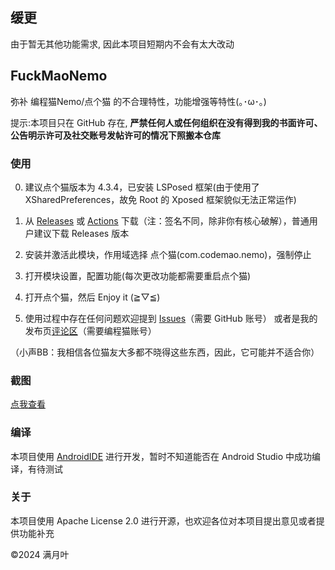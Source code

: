 ## 缓更

由于暂无其他功能需求, 因此本项目短期内不会有太大改动

## FuckMaoNemo

弥补 编程猫Nemo/点个猫 的不合理特性，功能增强等特性(｡･ω･｡)

提示:本项目只在 G‍i‍t‍H‍u‍b 存在, **严禁任何人或任何组织在没有得到我的书面许可、公告明示许可及社交账号发帖许可的情况下照搬本仓库** <!-- GitCode, 说的就是你, 到时候如果被我发现你搬我仓库我迟早要找你算账 -->

### 使用

0. 建议点个猫版本为 4.3.4，已安装 LSPosed 框架(由于使用了 XSharedPreferences，故免 Root 的 Xposed 框架貌似无法正常运作)

1. 从 [Releases](../../releases/) 或 [Actions](../../actions/) 下载（注：签名不同，除非你有核心破解），普通用户建议下载 Releases 版本

2. 安装并激活此模块，作用域选择 点个猫(com.codemao.nemo)，强制停止

3. 打开模块设置，配置功能(每次更改功能都需要重启点个猫)

4. 打开点个猫，然后 Enjoy it (≧▽≦)

5. 使用过程中存在任何问题欢迎提到 [Issues](../../issues/)（需要 GitHub 账号） 或者是我的发布页[评论区](https://shequ.codemao.cn/work/227492197)（需要编程猫账号）

（小声BB：我相信各位猫友大多都不晓得这些东西，因此，它可能并不适合你）

### 截图

[点我查看](screenshots.md)

### 编译

本项目使用 [AndroidIDE](https://github.com/AndroidIDEOfficial/AndroidIDE) 进行开发，暂时不知道能否在 Android Studio 中成功编译，有待测试

### 关于

本项目使用 Apache License 2.0 进行开源，也欢迎各位对本项目提出意见或者提供功能补充

©2024 满月叶
